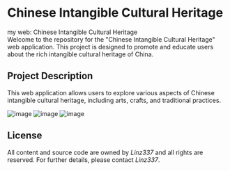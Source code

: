 # Chinese Intangible Cultural Heritage
my web: Chinese Intangible Cultural Heritage\
Welcome to the repository for the "Chinese Intangible Cultural Heritage" web application. This project is designed to promote and educate users about the rich intangible cultural heritage of China.

## Project Description
This web application allows users to explore various aspects of Chinese intangible cultural heritage, including arts, crafts, and traditional practices.

![image](https://github.com/user-attachments/assets/99ea307a-938a-4821-ba55-1a52c515a54a)
![image](https://github.com/user-attachments/assets/234c50a4-e711-4b4d-8c1e-f3362c7d70d8)
![image](https://github.com/user-attachments/assets/71d7c8bc-32f2-418d-a603-59ca67c072c2)



## License
All content and source code are owned by *Linz337* and all rights are reserved. For further details, please contact *Linz337*.
